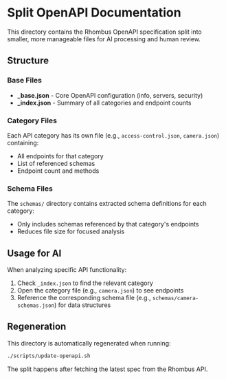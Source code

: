 # Split OpenAPI Documentation

This directory contains the Rhombus OpenAPI specification split into smaller, more manageable files for AI processing and human review.

## Structure

### Base Files
- **_base.json** - Core OpenAPI configuration (info, servers, security)
- **_index.json** - Summary of all categories and endpoint counts

### Category Files
Each API category has its own file (e.g., `access-control.json`, `camera.json`) containing:
- All endpoints for that category
- List of referenced schemas
- Endpoint count and methods

### Schema Files
The `schemas/` directory contains extracted schema definitions for each category:
- Only includes schemas referenced by that category's endpoints
- Reduces file size for focused analysis

## Usage for AI

When analyzing specific API functionality:
1. Check `_index.json` to find the relevant category
2. Open the category file (e.g., `camera.json`) to see endpoints
3. Reference the corresponding schema file (e.g., `schemas/camera-schemas.json`) for data structures

## Regeneration

This directory is automatically regenerated when running:
```bash
./scripts/update-openapi.sh
```

The split happens after fetching the latest spec from the Rhombus API.
